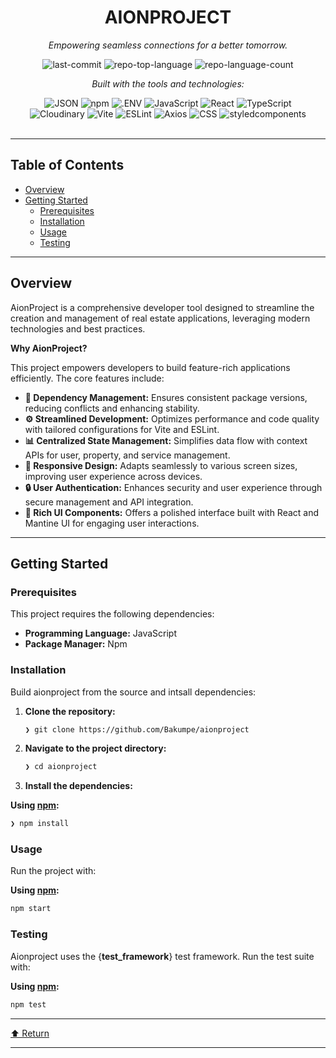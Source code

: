 <div id="top">

<!-- HEADER STYLE: CLASSIC -->
<div align="center">


# AIONPROJECT

<em>Empowering seamless connections for a better tomorrow.</em>

<!-- BADGES -->
<img src="https://img.shields.io/github/last-commit/Bakumpe/aionproject?style=flat&logo=git&logoColor=white&color=0080ff" alt="last-commit">
<img src="https://img.shields.io/github/languages/top/Bakumpe/aionproject?style=flat&color=0080ff" alt="repo-top-language">
<img src="https://img.shields.io/github/languages/count/Bakumpe/aionproject?style=flat&color=0080ff" alt="repo-language-count">

<em>Built with the tools and technologies:</em>

<img src="https://img.shields.io/badge/JSON-000000.svg?style=flat&logo=JSON&logoColor=white" alt="JSON">
<img src="https://img.shields.io/badge/npm-CB3837.svg?style=flat&logo=npm&logoColor=white" alt="npm">
<img src="https://img.shields.io/badge/.ENV-ECD53F.svg?style=flat&logo=dotenv&logoColor=black" alt=".ENV">
<img src="https://img.shields.io/badge/JavaScript-F7DF1E.svg?style=flat&logo=JavaScript&logoColor=black" alt="JavaScript">
<img src="https://img.shields.io/badge/React-61DAFB.svg?style=flat&logo=React&logoColor=black" alt="React">
<img src="https://img.shields.io/badge/TypeScript-3178C6.svg?style=flat&logo=TypeScript&logoColor=white" alt="TypeScript">
<br>
<img src="https://img.shields.io/badge/Cloudinary-3448C5.svg?style=flat&logo=Cloudinary&logoColor=white" alt="Cloudinary">
<img src="https://img.shields.io/badge/Vite-646CFF.svg?style=flat&logo=Vite&logoColor=white" alt="Vite">
<img src="https://img.shields.io/badge/ESLint-4B32C3.svg?style=flat&logo=ESLint&logoColor=white" alt="ESLint">
<img src="https://img.shields.io/badge/Axios-5A29E4.svg?style=flat&logo=Axios&logoColor=white" alt="Axios">
<img src="https://img.shields.io/badge/CSS-663399.svg?style=flat&logo=CSS&logoColor=white" alt="CSS">
<img src="https://img.shields.io/badge/styledcomponents-DB7093.svg?style=flat&logo=styled-components&logoColor=white" alt="styledcomponents">

</div>
<br>

---

## Table of Contents

- [Overview](#overview)
- [Getting Started](#getting-started)
    - [Prerequisites](#prerequisites)
    - [Installation](#installation)
    - [Usage](#usage)
    - [Testing](#testing)

---

## Overview

AionProject is a comprehensive developer tool designed to streamline the creation and management of real estate applications, leveraging modern technologies and best practices.

**Why AionProject?**

This project empowers developers to build feature-rich applications efficiently. The core features include:

- **🔗 Dependency Management:** Ensures consistent package versions, reducing conflicts and enhancing stability.
- **⚙️ Streamlined Development:** Optimizes performance and code quality with tailored configurations for Vite and ESLint.
- **📊 Centralized State Management:** Simplifies data flow with context APIs for user, property, and service management.
- **📱 Responsive Design:** Adapts seamlessly to various screen sizes, improving user experience across devices.
- **🔒 User Authentication:** Enhances security and user experience through secure management and API integration.
- **🎨 Rich UI Components:** Offers a polished interface built with React and Mantine UI for engaging user interactions.

---

## Getting Started

### Prerequisites

This project requires the following dependencies:

- **Programming Language:** JavaScript
- **Package Manager:** Npm

### Installation

Build aionproject from the source and intsall dependencies:

1. **Clone the repository:**

    ```sh
    ❯ git clone https://github.com/Bakumpe/aionproject
    ```

2. **Navigate to the project directory:**

    ```sh
    ❯ cd aionproject
    ```

3. **Install the dependencies:**

**Using [npm](https://www.npmjs.com/):**

```sh
❯ npm install
```

### Usage

Run the project with:

**Using [npm](https://www.npmjs.com/):**

```sh
npm start
```

### Testing

Aionproject uses the {__test_framework__} test framework. Run the test suite with:

**Using [npm](https://www.npmjs.com/):**

```sh
npm test
```

---

<div align="left"><a href="#top">⬆ Return</a></div>

---
